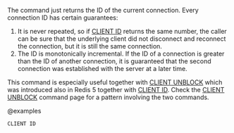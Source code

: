 The command just returns the ID of the current connection. Every connection
ID has certain guarantees:

1. It is never repeated, so if [CLIENT ID](/commands/client-id) returns the same number, the caller can be sure that the underlying client did not disconnect and reconnect the connection, but it is still the same connection.
2. The ID is monotonically incremental. If the ID of a connection is greater than the ID of another connection, it is guaranteed that the second connection was established with the server at a later time.

This command is especially useful together with [CLIENT UNBLOCK](/commands/client-unblock) which was
introduced also in Redis 5 together with [CLIENT ID](/commands/client-id). Check the [CLIENT UNBLOCK](/commands/client-unblock) command page for a pattern involving the two commands.

@examples

```cli
CLIENT ID
```

